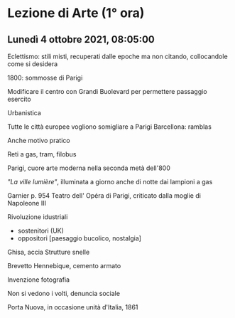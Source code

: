 #  Lezione di Arte (1° ora)
## Lunedì 4 ottobre 2021, 08:05:00


Eclettismo: stili misti, recuperati dalle epoche ma non citando, collocandole come si desidera


1800: sommosse di Parigi

Modificare il centro con Grandi Buolevard per permettere passaggio esercito 

Urbanistica

Tutte le città europee vogliono somigliare a Parigi
Barcellona: ramblas

Anche motivo pratico

Reti a gas, tram, filobus


Parigi, cuore arte moderna nella seconda metà dell'800

_"La ville lumière"_, illuminata a giorno anche di notte dai lampioni a gas

Garnier p. 954
Teatro dell' Opéra di Parigi, criticato dalla moglie di Napoleone III



Rivoluzione idustriali
* sostenitori (UK)
* oppositori [paesaggio bucolico, nostalgia]


Ghisa, accia
Strutture snelle


Brevetto Hennebique, cemento armato

Invenzione fotografia

Non si vedono i volti, denuncia sociale


Porta Nuova, in occasione unità d'Italia, 1861

<!--stackedit_data:
eyJoaXN0b3J5IjpbLTg5MjIwNTUwLC03MzcxMzAxNTcsLTIzND
YxMDkzMiwyNTAzMTYyOTEsNDM1MDc1NzI5LC0xNDcxMzk2NTUy
LC02NDYzODM2NjJdfQ==
-->